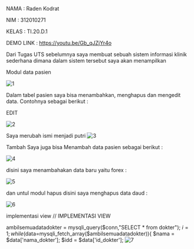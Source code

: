 NAMA : Raden Kodrat

NIM : 312010271

KELAS : TI.20.D.1

DEMO LINK : https://youtu.be/Gb_qJZjYr4o

Dari Tugas UTS sebelumnya saya membuat sebuah sistem informasi klinik sederhana dimana dalam sistem tersebut saya akan menampilkan

Modul data pasien

![1](https://user-images.githubusercontent.com/101814131/179012571-d5126d5e-f834-40fe-bb66-69719e24b724.JPG)


Dalam tabel pasien saya bisa menambahkan, menghapus dan mengedit data. Contohnya sebagai berikut :

EDIT

![2](https://user-images.githubusercontent.com/101814131/179012987-acd2a0ca-8fec-49d3-8562-49c4c3e68678.JPG)


Saya merubah ismi menjadi putri
![3](https://user-images.githubusercontent.com/101814131/179013274-987a1697-eae2-42a2-b67b-34f173666233.JPG)



Tambah Saya juga bisa Menambah data pasien sebagai berikut :

![4](https://user-images.githubusercontent.com/101814131/179013611-0bc18768-6d3b-4442-9c1e-ba911c431323.JPG)


disini saya menambahakan data baru yaitu forex :

![5](https://user-images.githubusercontent.com/101814131/179013667-1cc7e174-c5d6-45d3-ad49-919792b0c20c.JPG)


dan untul modul hapus disini saya menghapus data daud :

![6](https://user-images.githubusercontent.com/101814131/179014002-d22662ab-1d1d-45d8-8f1b-216aafde9959.JPG)


implementasi view // IMPLEMENTASI VIEW

ambilsemuadatadokter = mysqli_query($conn,"SELECT * from dokter");
										$i = 1;
										while($data=mysqli_fetch_array($ambilsemuadatadokter)){
											$nama = $data['nama_dokter'];
											$idd = $data['id_dokter'];
											![7](https://user-images.githubusercontent.com/101814131/179014476-b8498da3-8e69-4cf0-88cf-df69626c815e.JPG)
